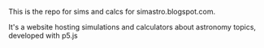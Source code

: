 This is the repo for sims and calcs for simastro.blogspot.com.

It's a website hosting simulations and calculators about astronomy topics, developed with p5.js

